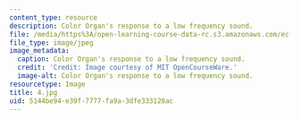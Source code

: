 ```yaml
---
content_type: resource
description: Color Organ's response to a low frequency sound.
file: /media/https%3A/open-learning-course-data-rc.s3.amazonaws.com/ec-s06-practical-electronics-fall-2004/5144be94e39f7777fa9a3dfe333120ac_4.jpg
file_type: image/jpeg
image_metadata:
  caption: Color Organ's response to a low frequency sound.
  credit: 'Credit: Image courtesy of MIT OpenCourseWare.'
  image-alt: Color Organ's response to a low frequency sound.
resourcetype: Image
title: 4.jpg
uid: 5144be94-e39f-7777-fa9a-3dfe333120ac
---
```

